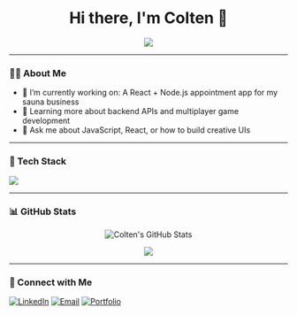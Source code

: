 <h1 align="center">Hi there, I'm Colten 👋</h1>

<p align="center">
  <img src="https://readme-typing-svg.demolab.com/?lines=Full+Stack+Developer;Creative+Coder;Lifelong+Learner&center=true&width=440&height=45&color=F7AF3E&vCenter=true&pause=1000&size=22" />
</p>

---

### 👨‍💻 About Me
- 🔭 I’m currently working on: A React + Node.js appointment app for my sauna business  
- 🌱 Learning more about backend APIs and multiplayer game development  
- 💬 Ask me about JavaScript, React, or how to build creative UIs  

---

### 🧰 Tech Stack
<p align="left">
  <img src="https://skillicons.dev/icons?i=html,css,js,react,nodejs,python,express,mongodb,git,github,vscode,figma" />
</p>

---

### 📊 GitHub Stats

<p align="center">
  <img src="https://github-readme-stats.vercel.app/api?username=coltenkrelo&show_icons=true&theme=gruvbox" alt="Colten's GitHub Stats" />
</p>

<p align="center">
  <img src="https://github-readme-streak-stats.herokuapp.com/?user=coltenkrelo&theme=gruvbox" />
</p>

---

### 🔗 Connect with Me
<p align="left">
  <a href="https://linkedin.com/in/YOUR-LINK" target="_blank"><img alt="LinkedIn" src="https://img.shields.io/badge/LinkedIn-blue?style=for-the-badge&logo=linkedin" /></a>
  <a href="mailto:your@email.com"><img alt="Email" src="https://img.shields.io/badge/Email-grey?style=for-the-badge&logo=gmail" /></a>
  <a href="https://yourportfolio.com"><img alt="Portfolio" src="https://img.shields.io/badge/Portfolio-orange?style=for-the-badge&logo=firefox" /></a>
</p>
